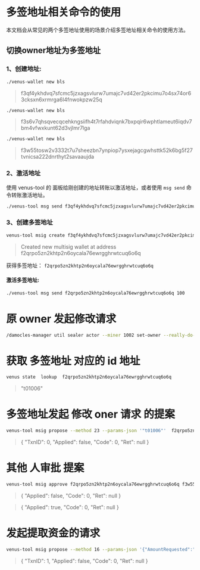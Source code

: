 # 多签地址相关命令的使用

本文档会从常见的两个多签地址使用的场景介绍多签地址相关命令的使用方法。

## 切换owner地址为多签地址

### 1、创建地址:

```sh
./venus-wallet new bls
```
> f3qf4ykhdvq7sfcmc5jzxagsvlurw7umajc7vd42er2pkcimu7o4sx74or63cksxn6xrmrga6l4fnwokpzw25q



```sh
./venus-wallet new bls
```
> f3s6v7qhsqvecqcehkngsiifh4t7rfahdviqnk7bxpqir6wphtlameut6iqdv7bm4vfwxkunt62d3vjlmr7lga



```sh
./venus-wallet new bls
```
> f3w55tosw2v3332t7u7sheezbn7ynpiop7ysxejagcgwhsttk52k6bg5f27tvnicsa222dnrthyt2savaaujda



### 2、激活地址

使用 venus-tool 的 面板给刚创建的地址转账以激活地址，或者使用 `msg send` 命令转账激活地址。

```sh
./venus-tool msg send f3qf4ykhdvq7sfcmc5jzxagsvlurw7umajc7vd42er2pkcimu7o4sx74or63cksxn6xrmrga6l4fnwokpzw25q 100
```


### 3、创建多签地址

```sh
venus-tool msig create f3qf4ykhdvq7sfcmc5jzxagsvlurw7umajc7vd42er2pkcimu7o4sx74or63cksxn6xrmrga6l4fnwokpzw25q f3s6v7qhsqvecqcehkngsiifh4t7rfahdviqnk7bxpqir6wphtlameut6iqdv7bm4vfwxkunt62d3vjlmr7lga  f3w55tosw2v3332t7u7sheezbn7ynpiop7ysxejagcgwhsttk52k6bg5f27tvnicsa222dnrthyt2savaaujda

```
> Created new multisig wallet at address f2qrpo5zn2khtp2n6oycala76ewrgghrwtcuq6o6q 

获得多签地址： `f2qrpo5zn2khtp2n6oycala76ewrgghrwtcuq6o6q`

#### **激活多签地址:**

```sh
./venus-tool msg send f2qrpo5zn2khtp2n6oycala76ewrgghrwtcuq6o6q 100
```


# 原 owner 发起修改请求
```sh
/damocles-manager util sealer actor --miner 1002 set-owner --really-do-it f2qrpo5zn2khtp2n6oycala76ewrgghrwtcuq6o6q f3sarbrpov6ogjkzae4ljyz3xxlzyj6d4nzppqfncw4rwekw2va2apfdc6pzq75hhffqckvzln4xnql5quht5q
```

# 获取 多签地址 对应的 id 地址
```sh
venus state  lookup  f2qrpo5zn2khtp2n6oycala76ewrgghrwtcuq6o6q

```
> "t01006"


# 多签地址发起 修改 oner 请求 的提案

```sh
venus-tool msig propose --method 23 --params-json '"t01006"'  f2qrpo5zn2khtp2n6oycala76ewrgghrwtcuq6o6q f3qf4ykhdvq7sfcmc5jzxagsvlurw7umajc7vd42er2pkcimu7o4sx74or63cksxn6xrmrga6l4fnwokpzw25q t01002 0
```

> {
        "TxnID": 0,
        "Applied": false,
        "Code": 0,
        "Ret": null
}

# 其他 人审批 提案

```sh
venus-tool msig approve f2qrpo5zn2khtp2n6oycala76ewrgghrwtcuq6o6q f3w55tosw2v3332t7u7sheezbn7ynpiop7ysxejagcgwhsttk52k6bg5f27tvnicsa222dnrthyt2savaaujda 0
```

> {
        "Applied": false,
        "Code": 0,
        "Ret": null
}

>{
        "Applied": true,
        "Code": 0,
        "Ret": null
}


# 发起提取资金的请求

```sh
venus-tool msig propose --method 16 --params-json '{"AmountRequested":"100"}'  f2qrpo5zn2khtp2n6oycala76ewrgghrwtcuq6o6q f3qf4ykhdvq7sfcmc5jzxagsvlurw7umajc7vd42er2pkcimu7o4sx74or63cksxn6xrmrga6l4fnwokpzw25q t01002 0

```

> {
        "TxnID": 1,
        "Applied": false,
        "Code": 0,
        "Ret": null
}
